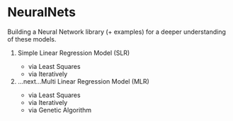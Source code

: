 # NeuralNets
Building a Neural Network library (+ examples) for a deeper understanding of these models.

<ol>
  <li>Simple Linear Regression Model (SLR)</li>
  <ul>
    <li>via Least Squares</li>
    <li>via Iteratively</li>
  </ul>
  <li>...next...Multi Linear Regression Model (MLR)</li>
  <ul>
    <li>via Least Squares</li>
    <li>via Iteratively</li>
    <li>via Genetic Algorithm</li>
  </ul>
</ol>
